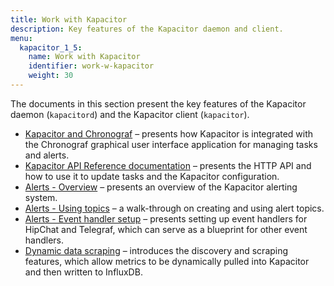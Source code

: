 ```yaml
---
title: Work with Kapacitor
description: Key features of the Kapacitor daemon and client.
menu:
  kapacitor_1_5:
    name: Work with Kapacitor
    identifier: work-w-kapacitor
    weight: 30
---
```


The documents in this section present the key features of the Kapacitor daemon
(`kapacitord`) and the Kapacitor client (`kapacitor`).

* [Kapacitor and Chronograf](/kapacitor/v1.5/working/kapa-and-chrono/) &ndash; presents how Kapacitor is integrated with the Chronograf graphical user interface application for managing tasks and alerts.
* [Kapacitor API Reference documentation](/kapacitor/v1.5/working/api/) &ndash; presents the HTTP API and how to use it to update tasks and the Kapacitor configuration.
* [Alerts - Overview](/kapacitor/v1.5/working/alerts/) &ndash; presents an overview of the Kapacitor alerting system.
* [Alerts - Using topics](/kapacitor/v1.5/working/using_alert_topics/) &ndash; a walk-through on creating and using alert topics.
* [Alerts - Event handler setup](/kapacitor/v1.5/working/event-handler-setup/) &ndash; presents setting up event handlers for HipChat and Telegraf, which can serve as a blueprint for other event handlers.
* [Dynamic data scraping](/kapacitor/v1.5/working/scraping-and-discovery/) &ndash; introduces the discovery and scraping features, which allow metrics to be dynamically pulled into Kapacitor and then written to InfluxDB.

